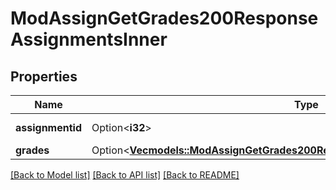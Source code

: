 # ModAssignGetGrades200ResponseAssignmentsInner

## Properties

Name | Type | Description | Notes
------------ | ------------- | ------------- | -------------
**assignmentid** | Option<**i32**> | assignment id | [optional]
**grades** | Option<[**Vec<models::ModAssignGetGrades200ResponseAssignmentsInnerGradesInner>**](mod_assign_get_grades_200_response_assignments_inner_grades_inner.md)> |  | [optional]

[[Back to Model list]](../README.md#documentation-for-models) [[Back to API list]](../README.md#documentation-for-api-endpoints) [[Back to README]](../README.md)


